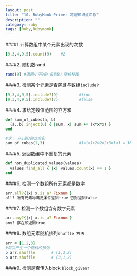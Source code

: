 ```yaml
---
layout: post
title: "10. RubyMonk Primer 习题知识点汇总"
description: ""
category: ruby
tags: [Ruby,Rubymonk]
---
```




####1.计算数组中某个元素出现的次数

```ruby
[9,3,4,9,5].count(9)    #2
```

####2. 随机数rand

```ruby
rand(9) #返回小于9的（0到8）随机整数
```

####3. 检测某个元素是否包含与数组`include?`

```ruby
[9,3,4,9,5].include?(9)         #true
[9,3,4,9,5].include?(7)         #false
```

####4. 求给定数值范围的立方和

```ruby
def sum_of_cubes(a, b)
  (a..b).inject(0) { |sum, x| sum += (x*x*x) }
end

#求： 从1到3的立方和
sum_of_cubes(1,3)               #1×1×1+2×2×2+3×3×3 = 36
```

####5. 返回数组中不重复的元素

```ruby
def non_duplicated_values(values)
  values.find_all { |x| values.count(x) == 1 }
end
```

####6. 检测一个数组所有元素都是数字

```ruby
arr.all?{|x| x.is_a? Fixnum }
all? 所有元素均满足条件返回true 否则返回false 
```
####7. 检测一个数组含有数字元素

```ruby
arr.any?{|x| x.is_a? Fixnum }
any? 存在即返回true  
```

####8. 数组元素随机排列`shuffle 方法`

```ruby
arr = [1,2,3]
#每次产生一个随机的排列
p arr.shuffle       # [1,3,2]
p arr.shuffle       # [3,1,2]
```

####9. 检测是否传入block `block_given?`
